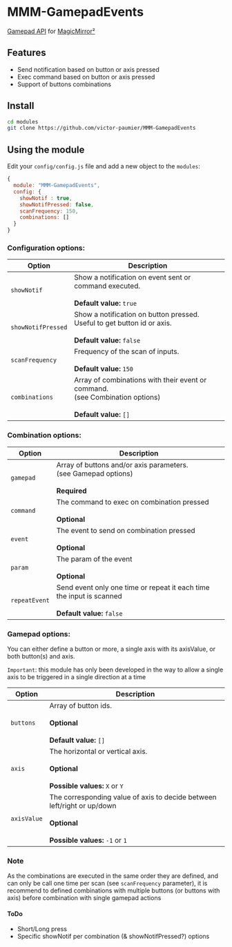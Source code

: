 # MMM-GamepadEvents
[Gamepad API](https://developer.mozilla.org/en-US/docs/Web/API/Gamepad_API) for [MagicMirror²](https://magicmirror.builders)

## Features
- Send notification based on button or axis pressed
- Exec command based on button or axis pressed
- Support of buttons combinations

## Install
```sh
cd modules
git clone https://github.com/victor-paumier/MMM-GamepadEvents
```

## Using the module
Edit your `config/config.js` file and add a new object to the `modules`:
```js
{
  module: "MMM-GamepadEvents",
  config: {
    showNotif : true,
    showNotifPressed: false,
    scanFrequency: 150,
    combinations: []
  }
}
```

### Configuration options:

| Option                       | Description
| ---------------------------- | -----------
| `showNotif`                  | Show a notification on event sent or command executed. <br> <br> **Default value:** `true`
| `showNotifPressed`           | Show a notification on button pressed. Useful to get button id or axis. <br><br> **Default value:** `false`
| `scanFrequency`              | Frequency of the scan of inputs. <br> <br> **Default value:** `150`
| `combinations`               | Array of combinations with their event or command. <br>(see Combination options) <br> <br> **Default value:** `[]`


### Combination options:
| Option                       | Description
| ---------------------------  | -----------
| `gamepad`                    | Array of buttons and/or axis parameters. <br> (see Gamepad options) <br> <br> **Required**
| `command`                    | The command to exec on combination pressed <br> <br> **Optional**
| `event`                      | The event to send on combination pressed <br> <br> **Optional**
| `param`                      | The param of the event <br> <br> **Optional**
| `repeatEvent`                | Send event only one time or repeat it each time the input is scanned <br> <br> **Default value:** `false`


### Gamepad options:
You can either define a button or more, a single axis with its axisValue, or both button(s) and axis.

`Important`: this module has only been developed in the way to allow a single axis to be triggered in a single direction at a time  

| Option                       | Description
| ---------------------------- | -----------
| `buttons`                    | Array of button ids. <br> <br> **Optional** <br> <br> **Default value:** `[]`
| `axis`                       | The horizontal or vertical axis.<br> <br> **Optional** <br><br> **Possible values:** `X` or `Y`
| `axisValue`                  | The corresponding value of axis to decide between left/right or up/down <br> <br> **Optional** <br><br> **Possible values:** `-1` or `1`


### Note
As the combinations are executed in the same order they are defined, and can only be call one time per scan (see `scanFrequency` parameter), it is recommend to defined combinations with multiple buttons (or buttons with axis) before combination with single gamepad actions 

#### ToDo

- Short/Long press
- Specific showNotif per combination (& showNotifPressed?) options